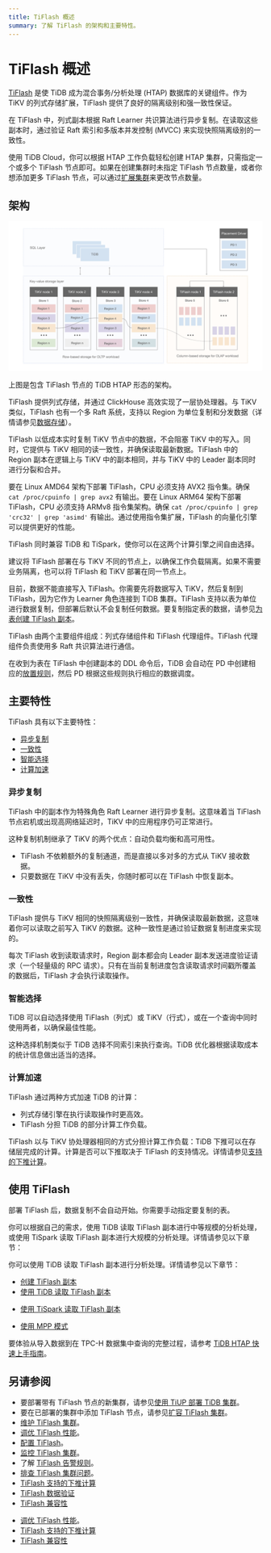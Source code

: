 ```yaml
---
title: TiFlash 概述
summary: 了解 TiFlash 的架构和主要特性。
---
```


# TiFlash 概述

[TiFlash](https://github.com/pingcap/tiflash) 是使 TiDB 成为混合事务/分析处理 (HTAP) 数据库的关键组件。作为 TiKV 的列式存储扩展，TiFlash 提供了良好的隔离级别和强一致性保证。

在 TiFlash 中，列式副本根据 Raft Learner 共识算法进行异步复制。在读取这些副本时，通过验证 Raft 索引和多版本并发控制 (MVCC) 来实现快照隔离级别的一致性。

<CustomContent platform="tidb-cloud">

使用 TiDB Cloud，你可以根据 HTAP 工作负载轻松创建 HTAP 集群，只需指定一个或多个 TiFlash 节点即可。如果在创建集群时未指定 TiFlash 节点数量，或者你想添加更多 TiFlash 节点，可以通过[扩展集群](/tidb-cloud/scale-tidb-cluster.md)来更改节点数量。

</CustomContent>

## 架构

![TiFlash 架构](/media/tidb-storage-architecture-1.png)

上图是包含 TiFlash 节点的 TiDB HTAP 形态的架构。

TiFlash 提供列式存储，并通过 ClickHouse 高效实现了一层协处理器。与 TiKV 类似，TiFlash 也有一个多 Raft 系统，支持以 Region 为单位复制和分发数据（详情请参见[数据存储](https://www.pingcap.com/blog/tidb-internal-data-storage/)）。

TiFlash 以低成本实时复制 TiKV 节点中的数据，不会阻塞 TiKV 中的写入。同时，它提供与 TiKV 相同的读一致性，并确保读取最新数据。TiFlash 中的 Region 副本在逻辑上与 TiKV 中的副本相同，并与 TiKV 中的 Leader 副本同时进行分裂和合并。

要在 Linux AMD64 架构下部署 TiFlash，CPU 必须支持 AVX2 指令集。确保 `cat /proc/cpuinfo | grep avx2` 有输出。要在 Linux ARM64 架构下部署 TiFlash，CPU 必须支持 ARMv8 指令集架构。确保 `cat /proc/cpuinfo | grep 'crc32' | grep 'asimd'` 有输出。通过使用指令集扩展，TiFlash 的向量化引擎可以提供更好的性能。

<CustomContent platform="tidb">

TiFlash 同时兼容 TiDB 和 TiSpark，使你可以在这两个计算引擎之间自由选择。

</CustomContent>

建议将 TiFlash 部署在与 TiKV 不同的节点上，以确保工作负载隔离。如果不需要业务隔离，也可以将 TiFlash 和 TiKV 部署在同一节点上。

目前，数据不能直接写入 TiFlash。你需要先将数据写入 TiKV，然后复制到 TiFlash，因为它作为 Learner 角色连接到 TiDB 集群。TiFlash 支持以表为单位进行数据复制，但部署后默认不会复制任何数据。要复制指定表的数据，请参见[为表创建 TiFlash 副本](/tiflash/create-tiflash-replicas.md#为表创建-tiflash-副本)。

TiFlash 由两个主要组件组成：列式存储组件和 TiFlash 代理组件。TiFlash 代理组件负责使用多 Raft 共识算法进行通信。

在收到为表在 TiFlash 中创建副本的 DDL 命令后，TiDB 会自动在 PD 中创建相应的[放置规则](https://docs.pingcap.com/tidb/stable/configure-placement-rules)，然后 PD 根据这些规则执行相应的数据调度。

## 主要特性

TiFlash 具有以下主要特性：

- [异步复制](#异步复制)
- [一致性](#一致性)
- [智能选择](#智能选择)
- [计算加速](#计算加速)

### 异步复制

TiFlash 中的副本作为特殊角色 Raft Learner 进行异步复制。这意味着当 TiFlash 节点宕机或出现高网络延迟时，TiKV 中的应用程序仍可正常进行。

这种复制机制继承了 TiKV 的两个优点：自动负载均衡和高可用性。

- TiFlash 不依赖额外的复制通道，而是直接以多对多的方式从 TiKV 接收数据。
- 只要数据在 TiKV 中没有丢失，你随时都可以在 TiFlash 中恢复副本。

### 一致性

TiFlash 提供与 TiKV 相同的快照隔离级别一致性，并确保读取最新数据，这意味着你可以读取之前写入 TiKV 的数据。这种一致性是通过验证数据复制进度来实现的。

每次 TiFlash 收到读取请求时，Region 副本都会向 Leader 副本发送进度验证请求（一个轻量级的 RPC 请求）。只有在当前复制进度包含读取请求时间戳所覆盖的数据后，TiFlash 才会执行读取操作。

### 智能选择

TiDB 可以自动选择使用 TiFlash（列式）或 TiKV（行式），或在一个查询中同时使用两者，以确保最佳性能。

这种选择机制类似于 TiDB 选择不同索引来执行查询。TiDB 优化器根据读取成本的统计信息做出适当的选择。

### 计算加速

TiFlash 通过两种方式加速 TiDB 的计算：

- 列式存储引擎在执行读取操作时更高效。
- TiFlash 分担 TiDB 的部分计算工作负载。

TiFlash 以与 TiKV 协处理器相同的方式分担计算工作负载：TiDB 下推可以在存储层完成的计算。计算是否可以下推取决于 TiFlash 的支持情况。详情请参见[支持的下推计算](/tiflash/tiflash-supported-pushdown-calculations.md)。

## 使用 TiFlash

部署 TiFlash 后，数据复制不会自动开始。你需要手动指定要复制的表。

<CustomContent platform="tidb">

你可以根据自己的需求，使用 TiDB 读取 TiFlash 副本进行中等规模的分析处理，或使用 TiSpark 读取 TiFlash 副本进行大规模的分析处理。详情请参见以下章节：

</CustomContent>

<CustomContent platform="tidb-cloud">

你可以使用 TiDB 读取 TiFlash 副本进行分析处理。详情请参见以下章节：

</CustomContent>

- [创建 TiFlash 副本](/tiflash/create-tiflash-replicas.md)
- [使用 TiDB 读取 TiFlash 副本](/tiflash/use-tidb-to-read-tiflash.md)

<CustomContent platform="tidb">

- [使用 TiSpark 读取 TiFlash 副本](/tiflash/use-tispark-to-read-tiflash.md)

</CustomContent>

- [使用 MPP 模式](/tiflash/use-tiflash-mpp-mode.md)

<CustomContent platform="tidb">

要体验从导入数据到在 TPC-H 数据集中查询的完整过程，请参考 [TiDB HTAP 快速上手指南](/quick-start-with-htap.md)。

</CustomContent>

## 另请参阅

<CustomContent platform="tidb">

- 要部署带有 TiFlash 节点的新集群，请参见[使用 TiUP 部署 TiDB 集群](/production-deployment-using-tiup.md)。
- 要在已部署的集群中添加 TiFlash 节点，请参见[扩容 TiFlash 集群](/scale-tidb-using-tiup.md#扩容-tiflash-集群)。
- [维护 TiFlash 集群](/tiflash/maintain-tiflash.md)。
- [调优 TiFlash 性能](/tiflash/tune-tiflash-performance.md)。
- [配置 TiFlash](/tiflash/tiflash-configuration.md)。
- [监控 TiFlash 集群](/tiflash/monitor-tiflash.md)。
- 了解 [TiFlash 告警规则](/tiflash/tiflash-alert-rules.md)。
- [排查 TiFlash 集群问题](/tiflash/troubleshoot-tiflash.md)。
- [TiFlash 支持的下推计算](/tiflash/tiflash-supported-pushdown-calculations.md)
- [TiFlash 数据验证](/tiflash/tiflash-data-validation.md)
- [TiFlash 兼容性](/tiflash/tiflash-compatibility.md)

</CustomContent>

<CustomContent platform="tidb-cloud">

- [调优 TiFlash 性能](/tiflash/tune-tiflash-performance.md)。
- [TiFlash 支持的下推计算](/tiflash/tiflash-supported-pushdown-calculations.md)
- [TiFlash 兼容性](/tiflash/tiflash-compatibility.md)

</CustomContent>
